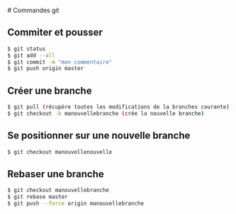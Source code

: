 # Commandes git

## Commiter et pousser
```sh
$ git status
$ git add --all 
$ git commit -m "mon commentaire"
$ git push origin master
```

## Créer une branche
```sh
$ git pull (récupère toutes les modifications de la branches courante)
$ git checkout -b manouvellebranche (crée la nouvelle branche)
```

## Se positionner sur une nouvelle branche
```sh
$ git checkout manouvellenouvelle
```

## Rebaser une branche

```sh
$ git checkout manouvellebranche
$ git rebase master
$ git push --force origin manouvellebranche
```
